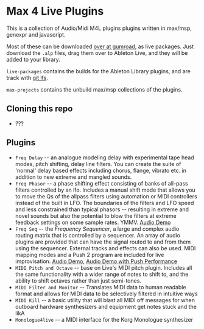 # Max 4 Live Plugins

This is a collection of Audio/Midi M4L plugins plugins written in max/msp, genexpr and javascript. 

Most of these can be downloaded [over at gumroad](https://freqfx.gumroad.com/), as live packages. Just download the `.alp` files, drag them over to Ableton Live, and they will be added to your library.

`live-packages` contains the builds for the Ableton Library plugins, and are track with [git lfs](https://github.com/git-lfs/git-lfs).

`max-projects` contains the unbuild max/msp collections of the plugins.

## Cloning this repo

* ???

## Plugins

* `Freq Delay` -- an analogue modeling delay with experimental tape head modes, pitch shifting, delay line filters. You can create the suite of 'normal' delay based effects including chorus, flange, vibrato etc. in addition to new extreme and mangled sounds.
* `Freq Phasor` -- a phase shifting effect consisting of banks of all-pass filters controlled by an lfo. Includes a manual shift mode that allows you to move the Qs of the allpass filters using automation or MIDI controllers instead of the built in LFO. The boundaries of the filters and LFO speed and less constrained than typical phasors -- resulting in extreme and novel sounds but also the potential to blow the filters at extreme feedback settings on some sample rates. YMMV. [Audio Demo](https://youtu.be/i1ZEHaNAMDc)
* `Freq Seq` -- the _Frequency Sequencer_, a large and complex audio routing matrix that is controlled by a sequencer. An array of audio plugins are provided that can have the signal routed to and from them using the sequencer. External tracks and effects can also be used. MIDI mapping modes and a Push 2 program are included for live improvisation. [Audio Demo](https://youtu.be/jpwj0UiooBw), [Audio Demo with Push Performance](https://youtu.be/CKpf2_7Pqdw)
* `MIDI Pitch and Octave` -- base on Live's MIDI pitch plugin. Includes all the same functionality with a wider range of notes to shift to, and the ability to shift octaves rather than just semi-tones.
* `MIDI Filter and Monitor` -- Translates MIDI data to human readable format and allows for MIDI data to be selectively filtered in intuitive ways
* `MIDI Kill` -- a basic utility that will blast all MIDI off messages for when outboard hardware synthesizers and equipment get notes stuck and the likA
* `Monologue4live` -- a MIDI interface for the Korg Monologue synthesizer

